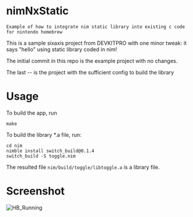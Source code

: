 nimNxStatic
===========

    Example of how to integrate nim static library into existing c code for nintendo homebrew

This is a sample sixaxis project from DEVKITPRO with one minor tweak:
it says "hello" using static library coded in nim!

The initial commit in this repo is the example project with no changes.

The last -- is the project with the sufficient config to build the library

# Usage

To build the app, run

```shell
make
```

To build the library *.a file, run:

```shell
cd nim
nimble install switch_build@0.1.4
switch_build -S toggle.nim
```

The resulted file `nim/build/toggle/libtoggle.a` is a library file.

Screenshot
==========

![HB_Running](https://user-images.githubusercontent.com/36101416/204620253-639a89f7-ecee-4560-aae3-70a5ee4427e5.jpg)
